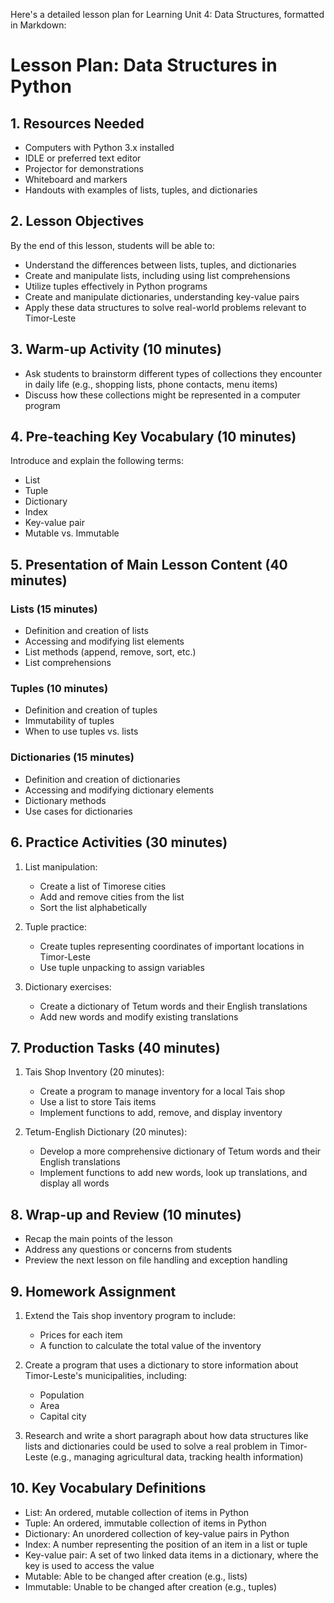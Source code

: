 Here's a detailed lesson plan for Learning Unit 4: Data Structures, formatted in Markdown:

# Lesson Plan: Data Structures in Python

## 1. Resources Needed

- Computers with Python 3.x installed
- IDLE or preferred text editor
- Projector for demonstrations
- Whiteboard and markers
- Handouts with examples of lists, tuples, and dictionaries

## 2. Lesson Objectives

By the end of this lesson, students will be able to:
- Understand the differences between lists, tuples, and dictionaries
- Create and manipulate lists, including using list comprehensions
- Utilize tuples effectively in Python programs
- Create and manipulate dictionaries, understanding key-value pairs
- Apply these data structures to solve real-world problems relevant to Timor-Leste

## 3. Warm-up Activity (10 minutes)

- Ask students to brainstorm different types of collections they encounter in daily life (e.g., shopping lists, phone contacts, menu items)
- Discuss how these collections might be represented in a computer program

## 4. Pre-teaching Key Vocabulary (10 minutes)

Introduce and explain the following terms:
- List
- Tuple
- Dictionary
- Index
- Key-value pair
- Mutable vs. Immutable

## 5. Presentation of Main Lesson Content (40 minutes)

### Lists (15 minutes)
- Definition and creation of lists
- Accessing and modifying list elements
- List methods (append, remove, sort, etc.)
- List comprehensions

### Tuples (10 minutes)
- Definition and creation of tuples
- Immutability of tuples
- When to use tuples vs. lists

### Dictionaries (15 minutes)
- Definition and creation of dictionaries
- Accessing and modifying dictionary elements
- Dictionary methods
- Use cases for dictionaries

## 6. Practice Activities (30 minutes)

1. List manipulation:
   - Create a list of Timorese cities
   - Add and remove cities from the list
   - Sort the list alphabetically

2. Tuple practice:
   - Create tuples representing coordinates of important locations in Timor-Leste
   - Use tuple unpacking to assign variables

3. Dictionary exercises:
   - Create a dictionary of Tetum words and their English translations
   - Add new words and modify existing translations

## 7. Production Tasks (40 minutes)

1. Tais Shop Inventory (20 minutes):
   - Create a program to manage inventory for a local Tais shop
   - Use a list to store Tais items
   - Implement functions to add, remove, and display inventory

2. Tetum-English Dictionary (20 minutes):
   - Develop a more comprehensive dictionary of Tetum words and their English translations
   - Implement functions to add new words, look up translations, and display all words

## 8. Wrap-up and Review (10 minutes)

- Recap the main points of the lesson
- Address any questions or concerns from students
- Preview the next lesson on file handling and exception handling

## 9. Homework Assignment

1. Extend the Tais shop inventory program to include:
   - Prices for each item
   - A function to calculate the total value of the inventory

2. Create a program that uses a dictionary to store information about Timor-Leste's municipalities, including:
   - Population
   - Area
   - Capital city

3. Research and write a short paragraph about how data structures like lists and dictionaries could be used to solve a real problem in Timor-Leste (e.g., managing agricultural data, tracking health information)

## 10. Key Vocabulary Definitions

- List: An ordered, mutable collection of items in Python
- Tuple: An ordered, immutable collection of items in Python
- Dictionary: An unordered collection of key-value pairs in Python
- Index: A number representing the position of an item in a list or tuple
- Key-value pair: A set of two linked data items in a dictionary, where the key is used to access the value
- Mutable: Able to be changed after creation (e.g., lists)
- Immutable: Unable to be changed after creation (e.g., tuples)